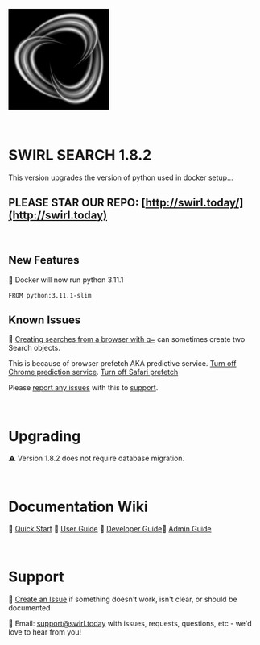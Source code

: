 ![SWIRL Logo](./images/swirl_logo_notext_200.jpg)

<br/>

# SWIRL SEARCH 1.8.2

This version upgrades the version of python used in docker setup...

## PLEASE STAR OUR REPO: [http://swirl.today/](http://swirl.today)

<br/>

## New Features

:small_blue_diamond: Docker will now run python 3.11.1

```
FROM python:3.11.1-slim
```

## Known Issues

:small_blue_diamond: [Creating searches from a browser with q=](https://github.com/sidprobstein/swirl-search/wiki/2.-User-Guide#creating-a-search-object-with-the-q-url-parameter) can sometimes create two Search objects. 

This is because of browser prefetch AKA predictive service. [Turn off Chrome prediction service](https://www.ghacks.net/2019/04/23/missing-chromes-use-a-prediction-service-setting/). [Turn off Safari prefetch](https://stackoverflow.com/questions/29214246/how-to-turn-off-safaris-prefetch-feature)

Please [report any issues](https://github.com/sidprobstein/swirl-search/issues/) with this to [support](#support).

<br/>

# Upgrading

:warning: Version 1.8.2 does not require database migration. 

<br/>

# Documentation Wiki

:small_blue_diamond: [Quick Start](https://github.com/sidprobstein/swirl-search/wiki/1.-Quick-Start)
:small_blue_diamond: [User Guide](https://github.com/sidprobstein/swirl-search/wiki/2.-User-Guide)
:small_blue_diamond: [Developer Guide](https://github.com/sidprobstein/swirl-search/wiki/3.-Developer-Guide):small_blue_diamond: [Admin Guide](https://github.com/sidprobstein/swirl-search/wiki/4.-Admin-Guide)

<br/>

# Support

:small_blue_diamond: [Create an Issue](https://github.com/sidprobstein/swirl-search/issues) if something doesn't work, isn't clear, or should be documented

:small_blue_diamond: Email: [support@swirl.today](mailto:support@swirl.today) with issues, requests, questions, etc - we'd love to hear from you!

